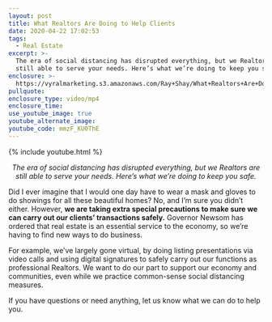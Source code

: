 ```yaml
---
layout: post
title: What Realtors Are Doing to Help Clients
date: 2020-04-22 17:02:53
tags:
  - Real Estate
excerpt: >-
  The era of social distancing has disrupted everything, but we Realtors are
  still able to serve your needs. Here’s what we’re doing to keep you safe.
enclosure: >-
  https://vyralmarketing.s3.amazonaws.com/Ray+Shay/What+Realtors+Are+Doing+to+Help+Clients.mp4
pullquote:
enclosure_type: video/mp4
enclosure_time:
use_youtube_image: true
youtube_alternate_image:
youtube_code: mmzF_KU0ThE
---
```


{% include youtube.html %}

<p style="text-align: center;"><em>The era of social distancing has disrupted everything, but we Realtors are still able to serve your needs. Here’s what we’re doing to keep you safe.</em></p>

Did I ever imagine that I would one day have to wear a mask and gloves to do showings for all these beautiful homes? No, and I’m sure you didn’t either. However, **we are taking extra special precautions to make sure we can carry out our clients’ transactions safely.** Governor Newsom has ordered that real estate is an essential service to the economy, so we’re having to find new ways to do business.&nbsp;

For example, we’ve largely gone virtual, by doing listing presentations via video calls and using digital signatures to safely carry out our functions as professional Realtors. We want to do our part to support our economy and communities, even while we practice common-sense social distancing measures.&nbsp;

If you have questions or need anything, let us know what we can do to help you.